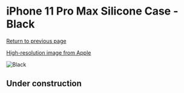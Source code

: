 # iPhone 11 Pro Max Silicone Case - Black

[Return to previous page](/iphone_11)

[High-resolution image from Apple](https://store.storeimages.cdn-apple.com/8756/as-images.apple.com/is/MX002?wid=4500&hei=4500&fmt=png)

<div style="width: 512px"><img src="/almost_uncompressed/MX002.webp" alt="Black"></div>

## Under construction
